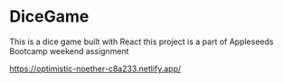 # DiceGame
This is a dice game built with React this project is a part of Appleseeds Bootcamp weekend assignment

https://optimistic-noether-c8a233.netlify.app/
